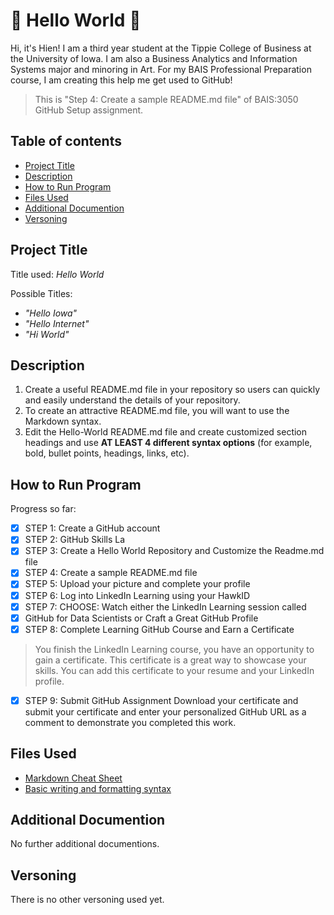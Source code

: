 # :dizzy: Hello World :dizzy:
Hi, it's Hien! I am a third year student at the Tippie College of Business at the University of Iowa. I am also a Business Analytics and Information Systems major and minoring in Art. For my BAIS Professional Preparation course, I am creating this help me get used to GitHub!

>This is "Step 4: Create a sample README.md file" of BAIS:3050 GitHub Setup assignment.
## Table of contents 
+ [Project Title](https://github.com/hienKtran/Hello-World/edit/main/README.md#project-title)
+ [Description](https://github.com/hienKtran/Hello-World/edit/main/README.md#description)
+ [How to Run Program](https://github.com/hienKtran/Hello-World/edit/main/README.md#how-to-run-program)
+ [Files Used](https://github.com/hienKtran/Hello-World/edit/main/README.md#files-used)
+ [Additional Documention](https://github.com/hienKtran/Hello-World/edit/main/README.md#additional-documention)
+ [Versoning](https://github.com/hienKtran/Hello-World/edit/main/README.md#versoning) 
## Project Title 
Title used: *Hello World*

Possible Titles:
  + *"Hello Iowa"*
  + *"Hello Internet"*
  + *"Hi World"*

## Description 
1. Create a useful README.md file in your repository so users can quickly and easily understand the details 
of your repository. 
2. To create an attractive README.md file, you will want to use the Markdown syntax. 
3. Edit the Hello-World README.md file and create customized section headings and use **AT LEAST 4 
different syntax options** (for example, bold, bullet points, headings, links, etc).

## How to Run Program
Progress so far:
- [x] STEP 1: Create a GitHub account 
- [x] STEP 2: GitHub Skills La
- [x] STEP 3: Create a Hello World Repository and Customize the Readme.md 
file
- [x] STEP 4: Create a sample README.md file
- [x] STEP 5: Upload your picture and complete your profile 
- [x] STEP 6: Log into LinkedIn Learning using your HawkID 
- [x] STEP 7:  CHOOSE: Watch either the LinkedIn Learning session called 
- [x] GitHub for Data Scientists or Craft a Great GitHub Profile 
- [x] STEP 8:  Complete Learning GitHub Course and Earn a Certificate 
> You finish the LinkedIn Learning course, you have an opportunity to gain a certificate.  This certificate is a great 
way to showcase your skills.  You can add this certificate to your resume and your LinkedIn profile. 
 
- [x] STEP 9:  Submit GitHub Assignment 
Download your certificate and submit your certificate and enter your personalized GitHub URL as a comment to 
demonstrate you completed this work.  
## Files Used 
+ [Markdown Cheat Sheet](https://www.markdownguide.org/cheat-sheet/)
+ [Basic writing and formatting syntax](https://docs.github.com/en/get-started/writing-on-github/getting-started-with-writing-and-formatting-on-github/basic-writing-and-formatting-syntax)
## Additional Documention 
No further additional documentions.
## Versoning 
There is no other versoning used yet.
